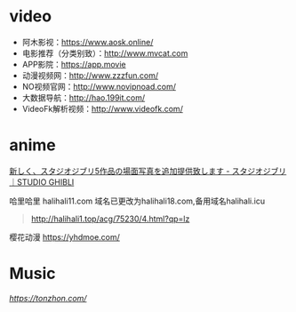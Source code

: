 # video

- 阿木影视：https://www.aosk.online/
- 电影推荐（分类别致）：http://www.mvcat.com
- APP影院：https://app.movie
- 动漫视频网：http://www.zzzfun.com/
- NO视频官网：http://www.novipnoad.com/
- 大数据导航：http://hao.199it.com/
- VideoFk解析视频：http://www.videofk.com/

# anime

[新しく、スタジオジブリ5作品の場面写真を追加提供致します - スタジオジブリ｜STUDIO GHIBLI](https://www.ghibli.jp/info/013381/)

哈里哈里  halihali11.com  域名已更改为halihali18.com,备用域名halihali.icu

> http://halihali1.top/acg/75230/4.html?qp=lz

樱花动漫  https://yhdmoe.com/

# Music

*https://tonzhon.com/*